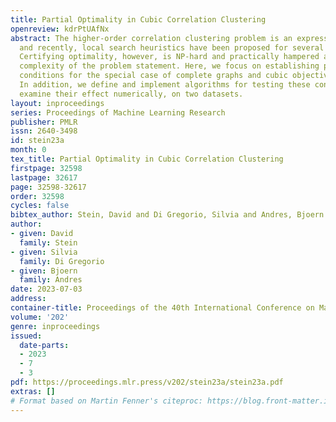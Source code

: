 ```yaml
---
title: Partial Optimality in Cubic Correlation Clustering
openreview: kdrPtUAfNx
abstract: The higher-order correlation clustering problem is an expressive model,
  and recently, local search heuristics have been proposed for several applications.
  Certifying optimality, however, is NP-hard and practically hampered already by the
  complexity of the problem statement. Here, we focus on establishing partial optimality
  conditions for the special case of complete graphs and cubic objective functions.
  In addition, we define and implement algorithms for testing these conditions and
  examine their effect numerically, on two datasets.
layout: inproceedings
series: Proceedings of Machine Learning Research
publisher: PMLR
issn: 2640-3498
id: stein23a
month: 0
tex_title: Partial Optimality in Cubic Correlation Clustering
firstpage: 32598
lastpage: 32617
page: 32598-32617
order: 32598
cycles: false
bibtex_author: Stein, David and Di Gregorio, Silvia and Andres, Bjoern
author:
- given: David
  family: Stein
- given: Silvia
  family: Di Gregorio
- given: Bjoern
  family: Andres
date: 2023-07-03
address: 
container-title: Proceedings of the 40th International Conference on Machine Learning
volume: '202'
genre: inproceedings
issued:
  date-parts:
  - 2023
  - 7
  - 3
pdf: https://proceedings.mlr.press/v202/stein23a/stein23a.pdf
extras: []
# Format based on Martin Fenner's citeproc: https://blog.front-matter.io/posts/citeproc-yaml-for-bibliographies/
---
```

